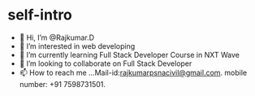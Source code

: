 # self-intro
- 👋 Hi, I’m @Rajkumar.D
- 👀 I’m interested in web developing
- 🌱 I’m currently learning Full Stack Developer Course in NXT Wave
- 💞️ I’m looking to collaborate on Full Stack Developer
- 📫 How to reach me ...Mail-id:rajkumarpsnacivil@gmail.com. mobile number: +91 7598731501.

